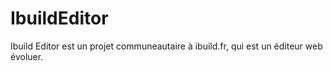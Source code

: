 IbuildEditor
============

Ibuild Editor est un projet communeautaire à ibuild.fr, qui est un éditeur web évoluer.
